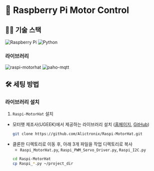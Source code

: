 # 🚗 Raspberry Pi Motor Control

## 🧑‍💻 기술 스택

![Raspberry Pi](https://img.shields.io/badge/Raspberry%20Pi-C51A4A?style=for-the-badge&logo=raspberrypi&logoColor=white) 
![Python](https://img.shields.io/badge/Python-3776AB?style=for-the-badge&logo=python&logoColor=white)

### 라이브러리

![raspi-motorhat](https://img.shields.io/badge/raspi--motorhat-00979D?style=for-the-badge&logo=raspberrypi&logoColor=white)
![paho-mqtt](https://img.shields.io/badge/paho--mqtt-000000?style=for-the-badge&logo=eclipse&logoColor=white)

## 🛠️ 세팅 방법

### 라이브러리 설치

1. `Raspi-MotorHat` 설치
- 모터햇 제조사(UGEEK)에서 제공하는 라이브러리 설치 ([홈페이지](https://wiki.geekworm.com/Robot_Expansion_Board), [GitHub](https://github.com/Alictronix/Raspi-MotorHat))
    ```bash
    git clone https://github.com/Alictronix/Raspi-MotorHat.git
    ```
- 클론한 디렉토리로 이동 후, 아래 3개 파일을 작업 디렉토리로 복사
    - `Raspi_MotorHat.py`, `Raspi_PWM_Servo_Driver.py`, `Raspi_I2C.py`
    ```bash
    cd Raspi-MotorHat
    cp Raspi_*.py ~/project_dir
    ```